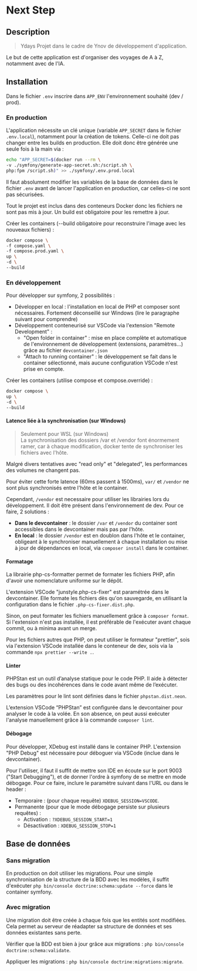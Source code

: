 # Next Step

## Description

> Ydays
> Projet dans le cadre de Ynov de développement d'application.

Le but de cette application est d'organiser des voyages de A à Z, notamment avec de l'IA.

## Installation

Dans le fichier `.env` inscrire dans `APP_ENV` l'environnement souhaité (dev / prod).

### En production

L'application nécessite un clé unique (variable `APP_SECRET` dans le fichier `.env.local`), notamment pour la création de tokens. Celle-ci ne doit pas changer entre les builds en production. Elle doit donc être générée une seule fois à la main via :

```bash
echo "APP_SECRET=$(docker run --rm \
-v ./symfony/generate-app-secret.sh:/script.sh \
php:fpm /script.sh)" >> ./symfony/.env.prod.local
```

Il faut absolument modifier les variables de la base de données dans le fichier `.env` avant de lancer l'application en production, car celles-ci ne sont pas sécurisées.

Tout le projet est inclus dans des conteneurs Docker donc les fichiers ne sont pas mis à jour. Un build est obligatoire pour les remettre à jour.

Créer les containers (--build obligatoire pour reconstruire l'image avec les nouveaux fichiers) :

```bash
docker compose \
-f compose.yaml \
-f compose.prod.yaml \
up \
-d \
--build
```

### En développement

Pour développer sur symfony, 2 possibilités :

- Développer en local : l'installation en local de PHP et composer sont nécessaires. Fortement déconseillé sur Windows (lire le paragraphe suivant pour comprendre)
- Développement conteneurisé sur VSCode via l'extension "Remote Development" :
  - "Open folder in container" : mise en place complète et automatique de l'environnement de développement (extensions, paramètres...) grâce au fichier `devcontainer.json`
  - "Attach to running container" : le développement se fait dans le container sélectionné, mais aucune configuration VSCode n'est prise en compte.

Créer les containers (utilise compose et compose.override) :

```bash
docker compose \
up \
-d \
--build
```

#### Latence liée à la synchronisation (sur Windows)

> Seulement pour WSL (sur Windows)  
> La synchronisation des dossiers /var et /vendor font énormement ramer, car à chaque modification, docker tente de synchroniser les fichiers avec l'hôte.

Malgré divers tentatives avec "read only" et "delegated", les performances des volumes ne changent pas.

Pour éviter cette forte latence (60ms passent à 1500ms), `var/` et `/vendor` ne sont plus synchronisés entre l'hôte et le container.

Cependant, `/vendor` est necessaire pour utiliser les librairies lors du développement. Il doit être présent dans l'environnement de dev. Pour ce faire, 2 solutions :

- **Dans le devcontainer** : le dossier `/var` et `/vendor` du container sont accessibles dans le devcontainer mais pas par l'hôte.
- **En local** : le dossier `/vendor` est en doublon dans l'hôte et le container, obligeant à le synchroniser manuellement à chaque installation ou mise à jour de dépendances en local, via `composer install` dans le container.

#### Formatage

La librairie php-cs-formatter permet de formater les fichiers PHP, afin d'avoir une nomenclature uniforme sur le dépôt.

L'extension VSCode "junstyle.php-cs-fixer" est paramétrée dans le devcontainer. Elle formate les fichiers dès qu'on sauvegarde, en utilisant la configuration dans le fichier `.php-cs-fixer.dist.php`.

Sinon, on peut formater les fichiers manuellement grâce à `composer format`. Si l'extension n'est pas installée, il est préférable de l'exécuter avant chaque commit, ou à minima avant un merge.

Pour les fichiers autres que PHP, on peut utiliser le formateur "prettier", sois via l'extension VSCode installée dans le conteneur de dev, sois via la commande `npx prettier --write .`.

#### Linter

PHPStan est un outil d’analyse statique pour le code PHP. Il aide à détecter des bugs ou des incohérences dans le code avant même de l’exécuter.

Les paramètres pour le lint sont définies dans le fichier `phpstan.dist.neon`.

L’extension VSCode “PHPStan” est configurée dans le devcontainer pour analyser le code à la volée. En son absence, on peut aussi exécuter l'analyse manuellement grâce à la commande `composer lint`.

#### Débogage

Pour développer, XDebug est installé dans le container PHP. L'extension "PHP Debug" est nécessaire pour déboguer via VSCode (inclue dans le devcontainer).

Pour l'utiliser, il faut il suffit de mettre son IDE en écoute sur le port 9003 ("Start Debugging"), et de donner l'ordre à symfony de se mettre en mode débogage. Pour ce faire, inclure le paramètre suivant dans l'URL ou dans le header :

- Temporaire : (pour chaque requête) `XDEBUG_SESSION=VSCODE`.
- Permanente (pour que le mode débogage persiste sur plusieurs requêtes) :
  - Activation : `?XDEBUG_SESSION_START=1`
  - Désactivation : `XDEBUG_SESSION_STOP=1`

## Base de données

### Sans migration

En production on doit utiliser les migrations. Pour une simple synchronisation de la structure de la BDD avec les modèles, il suffit d'exécuter `php bin/console doctrine:schema:update --force` dans le container symfony.

### Avec migration

Une migration doit être créée à chaque fois que les entités sont modifiées. Cela permet au serveur de réadapter sa structure de données et ses données existantes sans perte.

Vérifier que la BDD est bien à jour grâce aux migrations : `php bin/console doctrine:schema:validate`.

Appliquer les migrations : `php bin/console doctrine:migrations:migrate`.
